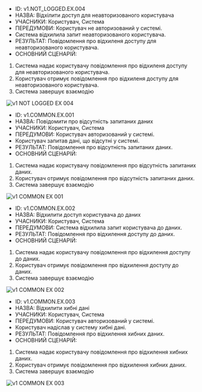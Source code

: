 - ID:	v1.NOT_LOGGED.EX.004
- НАЗВА:		Відхілити доступ для неавторизованого користувача
- УЧАСНИКИ:	    Користувач, Система
- ПЕРЕДУМОВИ:	Користувач не авторизований у системі.
- Система відхилила запит неавторизованого користувача.
- РЕЗУЛЬТАТ:	Повідомлення про відхиленя доступу для неавторизованого користувача.
- ОСНОВНИЙ СЦЕНАРІЙ:
1. Система надає користувачу повідомлення про відхиленя доступу для неавторизованого користувача.
2. Користувач отримує повідомлення про відхиленя доступу для неавторизованого користувача.
3. Система завершує взаємодію

![v1 NOT LOGGED EX 004](https://user-images.githubusercontent.com/37234379/140080723-9a29dfcd-4a7f-42ee-94d6-f5ce7f374e34.png)

- ID:	v1.COMMON.EX.001
- НАЗВА:	Повідомити про відсутність запитаних даних
- УЧАСНИКИ:	Користувач, Система
- ПЕРЕДУМОВИ:	Користувач авторизований у системі.
- Користувач запитав дані, що відсутні у системі.
- РЕЗУЛЬТАТ:	Повідомлення про відсутність запитаних даних.
- ОСНОВНИЙ СЦЕНАРІЙ:	
1. Система надає користувачу повідомлення про відсутність запитаних даних.
2. Користувач отримує повідомлення про відсутність запитаних даних.
3. Система завершує взаємодію

![v1 COMMON EX 001](https://user-images.githubusercontent.com/37234379/140081387-ab8a60a9-7843-4e73-a355-e63528dd2985.png)

- ID:	v1.COMMON.EX.002
- НАЗВА:	Відхилити доступ користувача до даних
- УЧАСНИКИ:	Користувач, Система
- ПЕРЕДУМОВИ:	Система відхилила запит користувача до даних.
- РЕЗУЛЬТАТ:	Повідомлення про відхилення доступу до даних.
- ОСНОВНИЙ СЦЕНАРІЙ:	
1. Система надає користувачу повідомлення про відхилення доступу до даних.
2. Користувач отримує повідомлення про відхилення доступу до даних.
3. Система завершує взаємодію

![v1 COMMON EX 002](https://user-images.githubusercontent.com/37234379/140082199-4239dd9d-c33d-41f2-a443-a6f5bee236d8.png)

- ID:	v1.COMMON.EX.003
- НАЗВА:	Відхилити хибні дані
- УЧАСНИКИ:	Користувач, Система
- ПЕРЕДУМОВИ:	Користувач авторизований у системі.
- Користувач надіслав у систему хибні дані.
- РЕЗУЛЬТАТ:	Повідомлення про відхилення хибних даних.
- ОСНОВНИЙ СЦЕНАРІЙ:	
1. Система надає користувачу повідомлення про відхилення хибних даних.
2. Користувач отримує повідомлення про відхилення хибних даних.
3. Система завершує взаємодію

![v1 COMMON EX 003](https://user-images.githubusercontent.com/37234379/140082667-7d94ba32-95b8-46f0-8b88-db0e0fac66e4.png)
